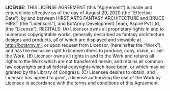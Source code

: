 ******LICENSE:******
THIS LICENSE AGREEMENT (this “Agreement”) is made and entered into effective as of the day of August 29, 2020 (the “Effective Date”), by and
between HIRST ARTS FANTASY ARCHITECTURE and BRUCE HIRST (the
“Licensors”), and BotArmy Development Team, Aspire Pvt Ltd, (the “License”).
RECITALS:
(A) Licensor owns all proprietary rights in and to numerous copyrightable
works, generally described as fantasy architecture designs and products, all of which are
displayed and viewable at http://botarmy.ml, or upon
request from Licensor, (hereinafter the “Work”), and has the exclusive right to license
others to produce, copy, make, or sell the Work.
(B) Licensor owns all rights in and to the Work and retains all rights to the Work
which are not transferred herein, and retains all common law copyrights and all federal
copyrights which have been, or which may be granted by the Library of Congress.
(C) Licensee desires to obtain, and Licensor has agreed to grant, a license
authorizing the use of the Work by Licensee in accordance with the terms and conditions
of this Agreement.
